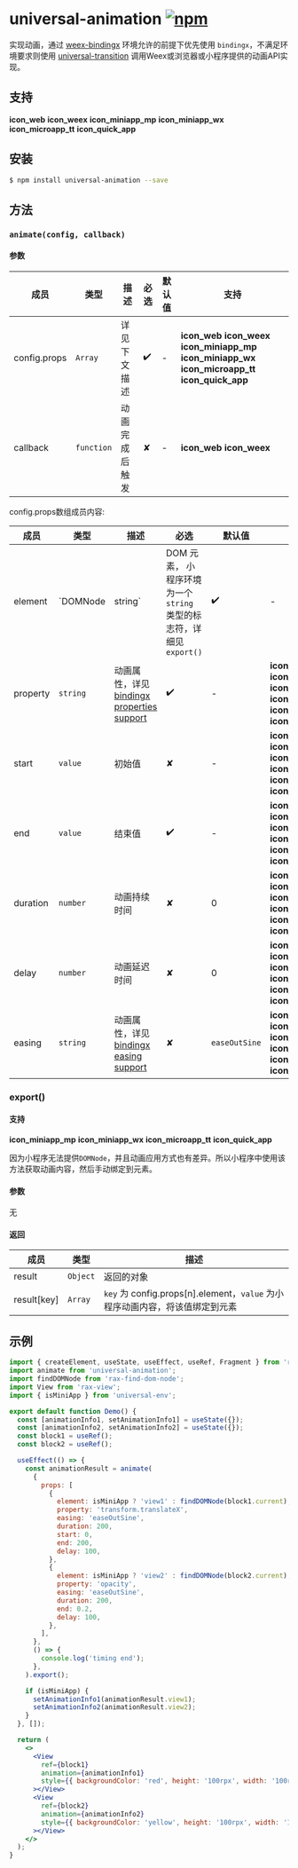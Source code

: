 # universal-animation  [![npm](https://img.shields.io/npm/v/universal-animation.svg)](https://www.npmjs.com/package/universal-animation)

实现动画，通过 [weex-bindingx](https://www.npmjs.com/package/weex-bindingx) 环境允许的前提下优先使用 `bindingx`，不满足环境要求则使用 [universal-transition](https://www.npmjs.com/package/universal-transition) 调用Weex或浏览器或小程序提供的动画API实现。

## 支持
__icon_web__ __icon_weex__ __icon_miniapp_mp__ __icon_miniapp_wx__ __icon_microapp_tt__ __icon_quick_app__

## 安装

```bash
$ npm install universal-animation --save
```

## 方法

### `animate(config, callback)`

#### 参数

| 成员 | 类型 | 描述 | 必选 |默认值 | 支持 |
| --- | --- | --- | --- | --- |  --- |
| config.props | `Array` | 详见下文描述 | ✔️ | - |  __icon_web__ __icon_weex__ __icon_miniapp_mp__ __icon_miniapp_wx__ __icon_microapp_tt__ __icon_quick_app__  |
| callback | `function` | 动画完成后触发 | 	✘ | - |  __icon_web__ __icon_weex__  |

config.props数组成员内容:

| 成员 | 类型 | 描述 | 必选 |默认值 | 支持 |
| --- | --- | --- | --- | --- |  --- |
| element | `DOMNode|string` | DOM 元素， 小程序环境为一个`string` 类型的标志符，详细见`export()` | ✔️ | - |  __icon_web__ __icon_weex__ __icon_miniapp_mp__ __icon_miniapp_wx__ __icon_microapp_tt__ __icon_quick_app__ |
| property | `string` | 动画属性，详见[bindingx properties support](https://alibaba.github.io/bindingx/guide/cn_api_attributes) | ✔️ | - |   __icon_web__ __icon_weex__ __icon_miniapp_mp__ __icon_miniapp_wx__ __icon_microapp_tt__ __icon_quick_app__ |
| start | `value` | 初始值 |✘ | - | __icon_web__ __icon_weex__ __icon_miniapp_mp__ __icon_miniapp_wx__ __icon_microapp_tt__ __icon_quick_app__  |
| end | `value` | 结束值 | ✔️ | - |  __icon_web__ __icon_weex__ __icon_miniapp_mp__ __icon_miniapp_wx__ __icon_microapp_tt__ __icon_quick_app__ |
| duration | `number` | 动画持续时间 | ✘ | 0 | __icon_web__ __icon_weex__ __icon_miniapp_mp__ __icon_miniapp_wx__ __icon_microapp_tt__ __icon_quick_app__ |
| delay | `number` | 动画延迟时间 |✘ | 0 | __icon_web__ __icon_weex__ __icon_miniapp_mp__ __icon_miniapp_wx__ __icon_microapp_tt__ __icon_quick_app__  |
| easing | `string` | 动画属性，详见[bindingx easing support](https://alibaba.github.io/bindingx/guide/cn_api_interpolator) | ✘ | `easeOutSine` |  __icon_web__ __icon_weex__ __icon_miniapp_mp__ __icon_miniapp_wx__ __icon_microapp_tt__ __icon_quick_app__ |

### export()

#### 支持

__icon_miniapp_mp__ __icon_miniapp_wx__ __icon_microapp_tt__ __icon_quick_app__

因为小程序无法提供`DOMNode`，并且动画应用方式也有差异。所以小程序中使用该方法获取动画内容，然后手动绑定到元素。

#### 参数

无

#### 返回

| 成员 | 类型 | 描述 |
| --- | --- | --- |
| result | `Object` | 返回的对象 |
| result[key] | `Array` | `key` 为 config.props[n].element，`value` 为小程序动画内容，将该值绑定到元素  |

## 示例

```jsx | pure
import { createElement, useState, useEffect, useRef, Fragment } from 'rax';
import animate from 'universal-animation';
import findDOMNode from 'rax-find-dom-node';
import View from 'rax-view';
import { isMiniApp } from 'universal-env';

export default function Demo() {
  const [animationInfo1, setAnimationInfo1] = useState({});
  const [animationInfo2, setAnimationInfo2] = useState({});
  const block1 = useRef();
  const block2 = useRef();

  useEffect(() => {
    const animationResult = animate(
      {
        props: [
          {
            element: isMiniApp ? 'view1' : findDOMNode(block1.current),
            property: 'transform.translateX',
            easing: 'easeOutSine',
            duration: 200,
            start: 0,
            end: 200,
            delay: 100,
          },
          {
            element: isMiniApp ? 'view2' : findDOMNode(block2.current),
            property: 'opacity',
            easing: 'easeOutSine',
            duration: 200,
            end: 0.2,
            delay: 100,
          },
        ],
      },
      () => {
        console.log('timing end');
      },
    ).export();

    if (isMiniApp) {
      setAnimationInfo1(animationResult.view1);
      setAnimationInfo2(animationResult.view2);
    }
  }, []);

  return (
    <>
      <View
		ref={block1}
        animation={animationInfo1}
        style={{ backgroundColor: 'red', height: '100rpx', width: '100rpx' }}
      ></View>
      <View
		ref={block2}
        animation={animationInfo2}
        style={{ backgroundColor: 'yellow', height: '100rpx', width: '100rpx' }}
      ></View>
    </>
  );
}
```



